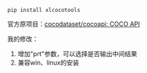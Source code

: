 ```
pip install xlcocotools
```

官方原项目：[cocodataset/cocoapi: COCO API](https://github.com/cocodataset/cocoapi)

我的修改：

1. 增加"prt"参数，可以选择是否输出中间结果
2. 兼容win、linux的安装

